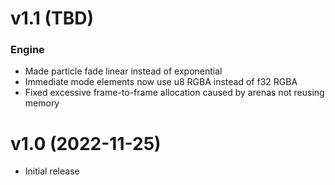 # v1.1 (TBD)

### Engine

- Made particle fade linear instead of exponential
- Immediate mode elements now use u8 RGBA instead of f32 RGBA
- Fixed excessive frame-to-frame allocation caused by arenas not reusing memory

# v1.0 (2022-11-25)

- Initial release

